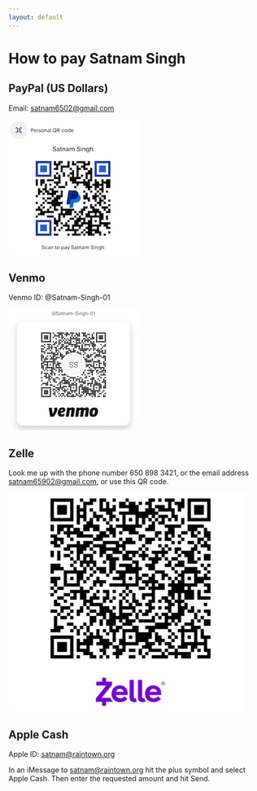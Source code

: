 ```yaml
---
layout: default
---
```

# How to pay Satnam Singh

## PayPal (US Dollars)
Email: satnam6502@gmail.com 

![PayPalUSA](paypal-usd.jpg)

## Venmo

Venmo ID: @Satnam-Singh-01

![Venmo](venmo.jpg)

## Zelle

Look me up with the phone number 650 898 3421, or the email address satnam65902@gmail.com, or use this QR code.

![Zelle](zelle.jpg)

## Apple Cash

Apple ID: satnam@raintown.org

In an iMessage to satnam@raintown.org hit the plus symbol and select Apple Cash. Then enter the requested amount and hit Send.

